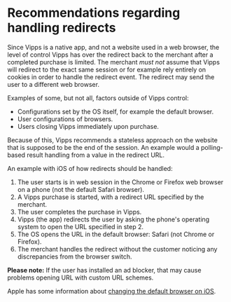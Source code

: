 <!-- START_METADATA
---
sidebar_label: Redirects
pagination_next: null
pagination_prev: null
---
END_METADATA -->

# Recommendations regarding handling redirects

Since Vipps is a native app, and not a website used in a web browser, the level
of control Vipps has over the redirect back to the merchant after a completed
purchase is limited. The merchant *must not* assume that Vipps will redirect to
the exact same session or for example rely entirely on cookies in order to
handle the redirect event. The redirect may send the user to a different web browser.

Examples of some, but not all, factors outside of Vipps control:

* Configurations set by the OS itself, for example the default browser.
* User configurations of browsers.
* Users closing Vipps immediately upon purchase.

Because of this, Vipps recommends a stateless approach on the website that
is supposed to be the end of the session. An example would a polling-based result
handling from a value in the redirect URL.

An example with iOS of how redirects should be handled:

1. The user starts is in web session in the Chrome or Firefox web browser on a phone (not the default Safari browser).
2. A Vipps purchase is started, with a redirect URL specified by the merchant.
3. The user completes the purchase in Vipps.
4. Vipps (the app) redirects the user by asking the phone's operating system to open the URL specified in step 2.
5. The OS opens the URL in the default browser: Safari (not Chrome or Firefox).
6. The merchant handles the redirect without the customer noticing any
   discrepancies from the browser switch.

**Please note:** If the user has installed an ad blocker, that may cause problems
opening URL with custom URL schemes.

Apple has some information about
[changing the default browser on iOS](https://support.apple.com/en-us/HT211336).
